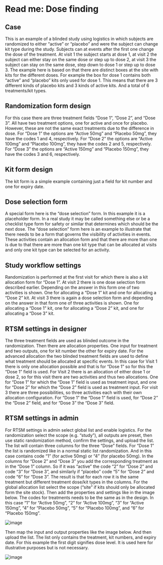 # Read me: Dose finding

## Case
This is an example of a blinded study using logistics in which subjects are randomized to either “active” or “placebo” and were the subject can change kit type during the study. Subjects can at events after the first one change the dose of the treatment. At visit 1 the subject starts at dose 1, at visit 2 the subject can either stay on the same dose or step up to dose 2, at visit 3 the subject can stay on the same dose, step down to dose 1 or step up to dose 3. The example here is based on that there are distinct boxes at the site with kits for the different doses. For example the box for dose 1 contains both “active” and “placebo” kits only used for dose 1. This means that there are 3 different kinds of placebo kits and 3 kinds of active kits. And a total of 6 treatments/kit types. 

## Randomization form design
For this case there are three treatment fields “Dose 1”, “Dose 2”, and “Dose 3”. All have two treatment options, one for active and once for placebo. However, these are not the same exact treatments due to the difference in dose. For “Dose 1” the options are “Active 50mg” and “Placebo 50mg”, they have the codes 1 and 4, respectively. For “Dose 2” the options are “Active 100mg” and “Placebo 100mg”, they have the codes 2 and 5, respectively. For “Dose 3” the options are “Active 150mg” and “Placebo 150mg”, they have the codes 3 and 6, respectively. 

## Kit form design
The kit form is a simple example containing just a field for kit number and one for expiry date.

## Dose selection form
A special form here is the “dose selection” form. In this example it is a placeholder form. In a real study it may be called something else or be a checklist type form for safety or similar that determines which should be the next dose. The “dose selection” form here is an example to illustrate that there needs to be a form that governs the visibility of activities in events. These activities contain an allocation form and that there are more than one is due to that there are more than one kit type that can be allocated at visits and only one kit type can be selected for an activity.

## Study workflow settings
Randomization is performed at the first visit for which there is also a kit allocation form for “Dose 1”. At visit 2 there is one dose selection form described earlier. Depending on the answer in this form one of two activities is shown. One for allocating a “Dose 1” kit and one for allocating a “Dose 2” kit. At visit 3 there is again a dose selection form and depending on the answer in that form one of three activities is shown. One for allocating a “Dose 1” kit, one for allocating a “Dose 2” kit, and one for allocating a “Dose 3” kit.

## RTSM settings in designer
The three treatment fields are used as blinded outcome in the randomization. Then there are allocation properties. One input for treatment and two outputs, one for kit number the other for expiry date. For the advanced allocation the two blinded treatment fields are used to define what treatment should be allocated at specific events. In this case for Visit 1 there is only one allocation possible and that is for “Dose 1” so for this the “Dose 1” field is used. For Visit 2 there is an allocation of either dose 1 or dose 2, so for this visit there are two activities and thus two allocations. One for “Dose 1” for which the “Dose 1” field is used as treatment input, and one for “Dose 2” for which the “Dose 2” field is used as treatment input. For visit 3 there are three possibilities, so three activities each with their own allocation configuration. For “Dose 1” the “Dose 1” field is used, for “Dose 2” the “Dose 2” field, and for “Dose 3” the “Dose 3” field.

## RTSM settings in admin
For RTSM settings in admin select global list and enable logistics. For the randomization select the scope (e.g. “study”), all outputs are preset, then use static randomization method, confirm the settings, and upload the list.  The list will contain three columns for the three “Dose” fields. For “Dose 1” the list is randomized like in a normal static list randomization. And in this case contains code “1” (for active 50mg) or “4” (for placebo 50mg). In the columns for “Dose 2” and “Dose 3” you add the corresponding treatment as in the “Dose 1” column. So if it was “active” the code “2” for “Dose 2” and code “3” for “Dose 3”, and similarly if “placebo” code “5” for “Dose 2” and code “6” for “Dose 3”. The result is that for each row it is the same treatment but different treatment dose/kit types in the columns.
For the global allocation list select the scope (“site” if kits should only be allocated form the site stock). Then add the properties and settings like in the image below. The codes for treatments needs to be the same as in the design. In this case “1” for “Active 50mg”, “2” for “Active 100mg”, “3” for “Active 150mg”, “4” for “Placebo 50mg”, “5” for “Placebo 100mg”, and “6” for “Placebo 150mg”.

![image](https://github.com/user-attachments/assets/45ea026b-f964-46fe-9fa3-3328ade66736)

Then map the input and output properties like the image below. And then upload the list. The list only contains the treatment, kit numbers, and expiry date. For this example the first digit signifies dose level. It is used here for illustrative purposes but is not necessary.

![image](https://github.com/user-attachments/assets/207186ee-c48a-4dbf-8c83-4e9f14597a8d)

